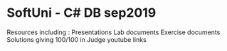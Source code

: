 # SoftUni - C# DB sep2019
Resources including :
  Presentations
  Lab documents
  Exercise documents
  Solutions giving 100/100 in Judge
  youtube links 

